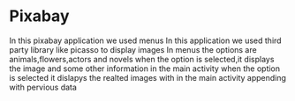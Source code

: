 # Pixabay
In this pixabay application we used menus
In this application we used third party library like picasso to display images
In menus the options are animals,flowers,actors and novels
when the option is selected,it displays the image and some other information in the main activity
when the option is selected it dislapys the realted images with in the main activity appending with pervious data

